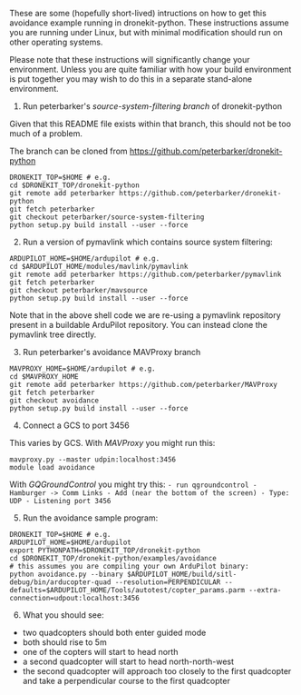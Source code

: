 These are some (hopefully short-lived) intructions on how to get this avoidance example running in dronekit-python.  These instructions assume you are running under Linux, but with minimal modification should run on other operating systems.

Please note that these instructions will significantly change your environment.  Unless you are quite familiar with how your build environment is put together you may wish to do this in a separate stand-alone environment.

1. Run peterbarker's _source-system-filtering branch_ of dronekit-python

  Given that this README file exists within that branch, this should not be too much of a problem.

  The branch can be cloned from https://github.com/peterbarker/dronekit-python
  ```
  DRONEKIT_TOP=$HOME # e.g.
  cd $DRONEKIT_TOP/dronekit-python
  git remote add peterbarker https://github.com/peterbarker/dronekit-python
  git fetch peterbarker
  git checkout peterbarker/source-system-filtering
  python setup.py build install --user --force
  ```

2. Run a version of pymavlink which contains source system filtering:

  ```
  ARDUPILOT_HOME=$HOME/ardupilot # e.g.
  cd $ARDUPILOT_HOME/modules/mavlink/pymavlink
  git remote add peterbarker https://github.com/peterbarker/pymavlink
  git fetch peterbarker
  git checkout peterbarker/mavsource
  python setup.py build install --user --force
  ```

  Note that in the above shell code we are re-using a pymavlink
  repository present in a buildable ArduPilot repository.  You can
  instead clone the pymavlink tree directly.

3. Run peterbarker's avoidance MAVProxy branch

  ```
  MAVPROXY_HOME=$HOME/ardupilot # e.g.
  cd $MAVPROXY_HOME
  git remote add peterbarker https://github.com/peterbarker/MAVProxy
  git fetch peterbarker
  git checkout avoidance
  python setup.py build install --user --force
  ```

4. Connect a GCS to port 3456

  This varies by GCS.  With *MAVProxy* you might run this:
  ```
  mavproxy.py --master udpin:localhost:3456
  module load avoidance
  ```

  With *GQGroundControl* you might try this:
    ```
    - run qgroundcontrol
    - Hamburger -> Comm Links
    - Add (near the bottom of the screen)
     - Type: UDP
     - Listening port 3456
    ```

5. Run the avoidance sample program:
  ```
  DRONEKIT_TOP=$HOME # e.g.
  ARDUPILOT_HOME=$HOME/ardupilot
  export PYTHONPATH=$DRONEKIT_TOP/dronekit-python
  cd $DRONEKIT_TOP/dronekit-python/examples/avoidance
  # this assumes you are compiling your own ArduPilot binary:
  python avoidance.py --binary $ARDUPILOT_HOME/build/sitl-debug/bin/arducopter-quad --resolution=PERPENDICULAR --defaults=$ARDUPILOT_HOME/Tools/autotest/copter_params.parm --extra-connection=udpout:localhost:3456

  ```
6. What you should see:
 - two quadcopters should both enter guided mode
 - both should rise to 5m
 - one of the copters will start to head north
 - a second quadcopter will start to head north-north-west
 - the second quadcopter will approach too closely to the first quadcopter and take a perpendicular course to the first quadcopter

